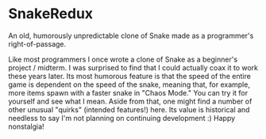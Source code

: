 # SnakeRedux
An old, humorously unpredictable clone of Snake made as a programmer's right-of-passage.

Like most programmers I once wrote a clone of Snake as a beginner's project / midterm. I was surprised to find that I could actually coax it to work these years later.
Its most humorous feature is that the speed of the entire game is dependent on the speed of the snake, meaning that, for example, more items spawn with a faster snake in "Chaos Mode." You can try it for yourself and see what I mean.
Aside from that, one might find a number of other unusual "quirks" (intended features!) here. Its value is historical and needless to say I'm not planning on continuing development :)
Happy nonstalgia!
